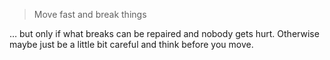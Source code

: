 > Move fast and break things

… but only if what breaks can be repaired and nobody gets hurt. Otherwise maybe just be a little bit careful and think before you move.